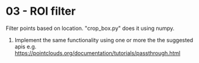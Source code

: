 # 03 - ROI filter

Filter points based on location. "crop_box.py" does it using numpy.

1. Implement the same functionality using one or more the the suggested apis e.g. https://pointclouds.org/documentation/tutorials/passthrough.html
